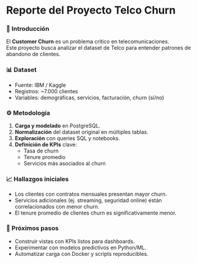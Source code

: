 
# Reporte del Proyecto Telco Churn

### 🔎 Introducción
El **Customer Churn** es un problema crítico en telecomunicaciones.  
Este proyecto busca analizar el dataset de Telco para entender patrones de abandono de clientes.

### 📊 Dataset
- Fuente: IBM / Kaggle  
- Registros: ~7.000 clientes  
- Variables: demográficas, servicios, facturación, churn (sí/no)

### ⚙️ Metodología
1. **Carga y modelado** en PostgreSQL.  
2. **Normalización** del dataset original en múltiples tablas.  
3. **Exploración** con queries SQL y notebooks.  
4. **Definición de KPIs** clave:
   - Tasa de churn
   - Tenure promedio
   - Servicios más asociados al churn

### 📈 Hallazgos iniciales
- Los clientes con contratos mensuales presentan mayor churn.  
- Servicios adicionales (ej. streaming, seguridad online) están correlacionados con menor churn.  
- El tenure promedio de clientes churn es significativamente menor.

### 🚀 Próximos pasos
- Construir vistas con KPIs listos para dashboards.  
- Experimentar con modelos predictivos en Python/ML.  
- Automatizar carga con Docker y scripts reproducibles.

